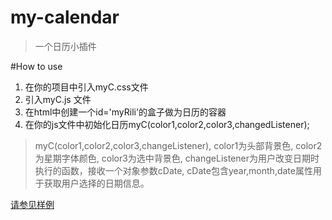 # my-calendar
> 一个日历小插件

#How to use
1. 在你的项目中引入myC.css文件
2. 引入myC.js 文件
3. 在html中创建一个id='myRili'的盒子做为日历的容器
4. 在你的js文件中初始化日历myC(color1,color2,color3,changedListener);

> myC(color1,color2,color3,changeListener),
> color1为头部背景色,
> color2为星期字体颜色,
> color3为选中背景色,
> changeListener为用户改变日期时执行的函数，接收一个对象参数cDate,
> cDate包含year,month,date属性用于获取用户选择的日期信息。

[请参见样例](https://github.com/gsliu100/my-calendar/blob/master/index.html)
